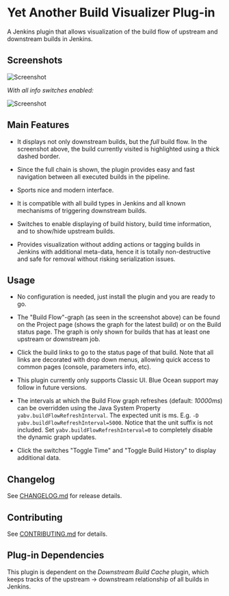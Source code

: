 # Yet Another Build Visualizer Plug-in
A Jenkins plugin that allows visualization of the build flow of upstream and
downstream builds in Jenkins.

## Screenshots

![Screenshot](https://raw.githubusercontent.com/jenkinsci/yet-another-build-visualizer-plugin/master/static/yabv.png)

*With all info switches enabled:*

![Screenshot](https://raw.githubusercontent.com/jenkinsci/yet-another-build-visualizer-plugin/master/static/yabv_toggles.png)

## Main Features

* It displays not only downstream builds, but the *full* build flow. In the
  screenshot above, the build currently visited is highlighted using a thick
  dashed border.

* Since the full chain is shown, the plugin provides easy and fast navigation
  between all executed builds in the pipeline.

* Sports nice and modern interface.

* It is compatible with all build types in Jenkins and all known mechanisms of
  triggering downstream builds.

* Switches to enable displaying of build history, build time information, and
  to show/hide upstream builds.

* Provides visualization without adding actions or tagging builds in Jenkins
  with additional meta-data, hence it is totally non-destructive and safe for
  removal without risking serialization issues.

## Usage

* No configuration is needed, just install the plugin and you are ready to go.

* The "Build Flow"-graph (as seen in the screenshot above) can be found on the
  Project page (shows the graph for the latest build) or on the Build status
  page. The graph is only shown for builds that has at least one upstream or
  downstream job.

* Click the build links to go to the status page of that build. Note that all
  links are decorated with drop down menus, allowing quick access to common
  pages (console, parameters info, etc).

* This plugin currently only supports Classic UI. Blue Ocean support may follow
  in future versions.

* The intervals at which the Build Flow graph refreshes (default: *10000ms*) can
  be overridden using the Java System Property `yabv.buildFlowRefreshInterval`.
  The expected unit is ms. E.g. `-D yabv.buildFlowRefreshInterval=5000`. Notice
  that the unit suffix is not included. Set `yabv.buildFlowRefreshInterval=0` to
  completely disable the dynamic graph updates.

* Click the switches "Toggle Time" and "Toggle Build History" to display
  additional data.

## Changelog
See
[CHANGELOG.md](https://github.com/jenkinsci/yet-another-build-visualizer-plugin/blob/master/CHANGELOG.md)
for release details.

## Contributing
See
[CONTRIBUTING.md](https://github.com/jenkinsci/yet-another-build-visualizer-plugin/blob/master/CONTRIBUTING.md)
for details.

## Plug-in Dependencies
This plugin is dependent on the *Downstream Build Cache* plugin, which keeps
tracks of the upstream -> downstream relationship of all builds in Jenkins.

